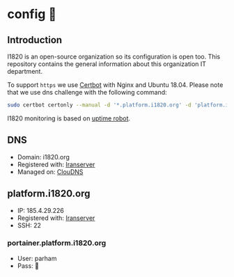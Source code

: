 # config :wrench:
## Introduction
I1820 is an open-source organization so its configuration is open too.
This repository contains the general information about this organization IT department.

To support `https` we use [Certbot](https://certbot.eff.org/docs/using.html#manual) with Nginx and Ubuntu 18.04.
Please note that we use dns challenge with the following command:

```sh
sudo certbot certonly --manual -d '*.platform.i1820.org' -d 'platform.i1820.org' --preferred-challenges dns
```

I1820 monitoring is based on [uptime robot](https://uptimerobot.com).

## DNS
- Domain: i1820.org
- Registered with: [Iranserver](https://iranserver.com)
- Managed on: [ClouDNS](https://asia.cloudns.net)

## platform.i1820.org
- IP: 185.4.29.226
- Registered with: [Iranserver](https://iranserver.com)
- SSH: 22
### portainer.platform.i1820.org
- User: parham
- Pass: :see_no_evil:
